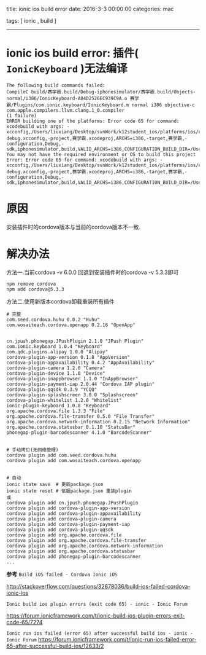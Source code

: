 title: ionic ios build error
date: 2016-3-3 00:00:00
categories:   mac

tags: [ ionic   ,  build ]


---
#  ionic ios build error: 插件(` IonicKeyboard` )无法编译
```
The following build commands failed:
CompileC build/赛学霸.build/Debug-iphonesimulator/赛学霸.build/Objects-normal/i386/IonicKeyboard-A84D2526EC939C9A.o 赛学霸/Plugins/com.ionic.keyboard/IonicKeyboard.m normal i386 objective-c com.apple.compilers.llvm.clang.1_0.compiler
(1 failure)
ERROR building one of the platforms: Error code 65 for command: xcodebuild with args: -xcconfig,/Users/liuxiang/Desktop/svnWork/k12student_ios/platforms/ios/cordova/build-debug.xcconfig,-project,赛学霸.xcodeproj,ARCHS=i386,-target,赛学霸,-configuration,Debug,-sdk,iphonesimulator,build,VALID_ARCHS=i386,CONFIGURATION_BUILD_DIR=/Users/liuxiang/Desktop/svnWork/k12student_ios/platforms/ios/build/emulator,SHARED_PRECOMPS_DIR=/Users/liuxiang/Desktop/svnWork/k12student_ios/platforms/ios/build/sharedpch
You may not have the required environment or OS to build this project
Error: Error code 65 for command: xcodebuild with args: -xcconfig,/Users/liuxiang/Desktop/svnWork/k12student_ios/platforms/ios/cordova/build-debug.xcconfig,-project,赛学霸.xcodeproj,ARCHS=i386,-target,赛学霸,-configuration,Debug,-sdk,iphonesimulator,build,VALID_ARCHS=i386,CONFIGURATION_BUILD_DIR=/Users/liuxiang/Desktop/svnWork/k12student_ios/platforms/ios/build/emulator,SHARED_PRECOMPS_DIR=/Users/liuxiang/Desktop/svnWork/k12student_ios/platforms/ios/build/sharedpch
```


# 原因
安装插件时的cordova版本与当前的cordova版本不一致.


# 解决办法
方法一.当前cordova -v 6.0.0 回退到安装插件时的cordova -v 5.3.3即可

```
npm remove cordova
npm add cordova@5.3.3
```


方法二.使用新版本cordova卸载重装所有插件
```
# 完整
com.seed.cordova.huhu 0.0.2 "Huhu"
com.wosaiteach.cordova.openapp 0.2.16 "OpenApp"


cn.jpush.phonegap.JPushPlugin 2.1.0 "JPush Plugin"
com.ionic.keyboard 1.0.4 "Keyboard"
com.qdc.plugins.alipay 1.0.0 "Alipay"
cordova-plugin-app-version 0.1.8 "AppVersion"
cordova-plugin-appavailability 0.4.2 "AppAvailability"
cordova-plugin-camera 1.2.0 "Camera"
cordova-plugin-device 1.1.0 "Device"
cordova-plugin-inappbrowser 1.1.0 "InAppBrowser"
cordova-plugin-payment-iap 2.0.44 "Cordova IAP plugin"
cordova-plugin-qqsdk 0.3.9 "YCQQ"
cordova-plugin-splashscreen 3.0.0 "Splashscreen"
cordova-plugin-whitelist 1.2.0 "Whitelist"
ionic-plugin-keyboard 1.0.8 "Keyboard"
org.apache.cordova.file 1.3.3 "File"
org.apache.cordova.file-transfer 0.5.0 "File Transfer"
org.apache.cordova.network-information 0.2.15 "Network Information"
org.apache.cordova.statusbar 0.1.10 "StatusBar"
phonegap-plugin-barcodescanner 4.1.0 "BarcodeScanner"


# 手动拷贝(无网络管理)
cordova plugin add com.seed.cordova.huhu
cordova plugin add com.wosaiteach.cordova.openapp


# 自动
ionic state save  # 更新package.json
ionic state reset # 依据package.json 重装plugin
或
cordova plugin add cn.jpush.phonegap.JPushPlugin
cordova plugin add cordova-plugin-app-version
cordova plugin add cordova-plugin-appavailability
cordova plugin add cordova-plugin-camera
cordova plugin add cordova-plugin-payment-iap
cordova plugin add cordova-plugin-qqsdk
cordova plugin add org.apache.cordova.file 
cordova plugin add org.apache.cordova.file-transfer
cordova plugin add org.apache.cordova.network-information
cordova plugin add org.apache.cordova.statusbar
cordova plugin add phonegap-plugin-barcodescanner 
...
```


**参考**
`Build iOS failed - Cordova Ionic iOS`

http://stackoverflow.com/questions/32678036/build-ios-failed-cordova-ionic-ios


`Ionic build ios plugin errors (exit code 65) - ionic - Ionic Forum`

https://forum.ionicframework.com/t/ionic-build-ios-plugin-errors-exit-code-65/7274



` Ionic run ios failed (error 65) after successful build ios - ionic - Ionic Forum `
https://forum.ionicframework.com/t/ionic-run-ios-failed-error-65-after-successful-build-ios/12633/2


<!-- more -->
